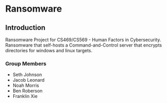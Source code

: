 # Ransomware

## Introduction
Ransomware Project for CS469/CS569 - Human Factors in Cybersecurity. Ransomware that self-hosts a Command-and-Control server that encrypts directories for windows and linux targets.

### Group Members
* Seth Johnson
* Jacob Leonard
* Noah Morris
* Ben Roberson
* Franklin Xie
